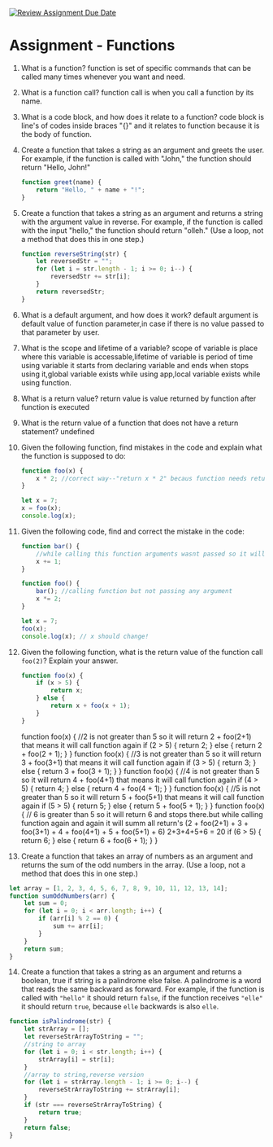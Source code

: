 [![Review Assignment Due Date](https://classroom.github.com/assets/deadline-readme-button-22041afd0340ce965d47ae6ef1cefeee28c7c493a6346c4f15d667ab976d596c.svg)](https://classroom.github.com/a/SUHNlOlQ)

# Assignment - Functions

1.  What is a function?
    function is set of specific commands that can be called many times whenever you want and need.
2.  What is a function call?
    function call is when you call a function by its name.
3.  What is a code block, and how does it relate to a function?
    code block is line's of codes inside braces "{}" and it relates to function because it is the body of function.
4.  Create a function that takes a string as an argument and greets the user. For example, if the function is called with "John," the function should return "Hello, John!"

    ```javascript
    function greet(name) {
        return "Hello, " + name + "!";
    }
    ```

5.  Create a function that takes a string as an argument and returns a string with the argument value in reverse. For example, if the function is called with the input "hello," the function should return "olleh." (Use a loop, not a method that does this in one step.)

    ```javascript
    function reverseString(str) {
        let reversedStr = "";
        for (let i = str.length - 1; i >= 0; i--) {
            reversedStr += str[i];
        }
        return reversedStr;
    }
    ```

6.  What is a default argument, and how does it work?
    default argument is default value of function parameter,in case if there is no value passed to that parameter by user.
7.  What is the scope and lifetime of a variable?
    scope of variable is place where this variable is accessable,lifetime of variable is period of time using variable it starts from declaring variable and ends when stops using it,global variable exists while using app,local variable exists while using function.
8.  What is a return value?
    return value is value returned by function after function is executed
9.  What is the return value of a function that does not have a return statement?
    undefined
10. Given the following function, find mistakes in the code and explain what the function is supposed to do:

    ```javascript
    function foo(x) {
        x * 2; //correct way--"return x * 2" becaus function needs return statement  to return value,othervise it return value of undefined
    }

    let x = 7;
    x = foo(x);
    console.log(x);
    ```

11. Given the following code, find and correct the mistake in the code:

    ```javascript
    function bar() {
        //while calling this function arguments wasnt passed so it will not change global variable x ,it will change default parameter of x,to correct mistake we can just remove parameter from this function and it will effect global x.
        x += 1;
    }

    function foo() {
        bar(); //calling function but not passing any argument
        x *= 2;
    }

    let x = 7;
    foo(x);
    console.log(x); // x should change!
    ```

12. Given the following function, what is the return value of the function call `foo(2)`? Explain your answer.
    ```javascript
    function foo(x) {
        if (x > 5) {
            return x;
        } else {
            return x + foo(x + 1);
        }
    }
    ```
    function foo(x) { //2 is not greater than 5 so it will return 2 + foo(2+1) that means it will call function again
    if (2 > 5) {
    return 2;
    } else {
    return 2 + foo(2 + 1);
    }
    }
    function foo(x) { //3 is not greater than 5 so it will return 3 + foo(3+1) that means it will call function again
    if (3 > 5) {
    return 3;
    } else {
    return 3 + foo(3 + 1);
    }
    }
    function foo(x) { //4 is not greater than 5 so it will return 4 + foo(4+1) that means it will call function again
    if (4 > 5) {
    return 4;
    } else {
    return 4 + foo(4 + 1);
    }
    }
    function foo(x) { //5 is not greater than 5 so it will return 5 + foo(5+1) that means it will call function again
    if (5 > 5) {
    return 5;
    } else {
    return 5 + foo(5 + 1);
    }
    }
    function foo(x) { // 6 is greater than 5 so it will return 6 and stops there.but while calling function again and again it will summ all return's (2 + foo(2+1) + 3 + foo(3+1) + 4 + foo(4+1) + 5 + foo(5+1) + 6) 2+3+4+5+6 = 20
    if (6 > 5) {
    return 6;
    } else {
    return 6 + foo(6 + 1);
    }
    }
13. Create a function that takes an array of numbers as an argument and returns the sum of the odd numbers in the array. (Use a loop, not a method that does this in one step.)

```javascript
let array = [1, 2, 3, 4, 5, 6, 7, 8, 9, 10, 11, 12, 13, 14];
function sumOddNumbers(arr) {
    let sum = 0;
    for (let i = 0; i < arr.length; i++) {
        if (arr[i] % 2 == 0) {
            sum += arr[i];
        }
    }
    return sum;
}
```

14. Create a function that takes a string as an argument and returns a boolean, true if string is a palindrome else false. A palindrome is a word that reads the same backward as forward. For example, if the function is called with `"hello"` it should return `false`, if the function receives `"elle"` it should return `true`, because `elle` backwards is also `elle`.

```javascript
function isPalindrome(str) {
    let strArray = [];
    let reverseStrArrayToString = "";
    //string to array
    for (let i = 0; i < str.length; i++) {
        strArray[i] = str[i];
    }
    //array to string,reverse version
    for (let i = strArray.length - 1; i >= 0; i--) {
        reverseStrArrayToString += strArray[i];
    }
    if (str === reverseStrArrayToString) {
        return true;
    }
    return false;
}
```
